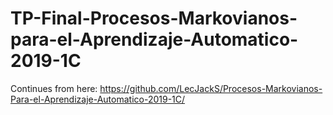 # TP-Final-Procesos-Markovianos-para-el-Aprendizaje-Automatico-2019-1C
Continues from here: https://github.com/LecJackS/Procesos-Markovianos-Para-el-Aprendizaje-Automatico-2019-1C/
